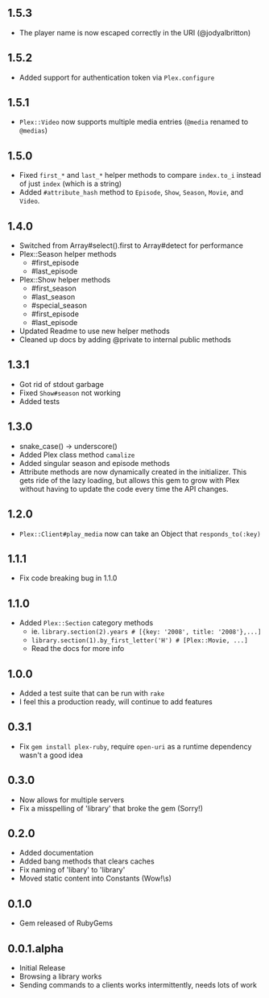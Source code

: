 ## 1.5.3
* The player name is now escaped correctly in the URI (@jodyalbritton)

## 1.5.2
* Added support for authentication token via `Plex.configure`

## 1.5.1
* `Plex::Video` now supports multiple media entries (`@media` renamed to `@medias`)

## 1.5.0

* Fixed `first_*` and `last_*` helper methods to compare `index.to_i` instead
  of just `index` (which is a string)
* Added `#attribute_hash` method to `Episode`, `Show`, `Season`, `Movie`, and
  `Video`.

## 1.4.0

* Switched from Array#select().first to Array#detect for performance
* Plex::Season helper methods
    * #first_episode
    * #last_episode
* Plex::Show helper methods
    * #first_season
    * #last_season
    * #special_season
    * #first_episode
    * #last_episode
* Updated Readme to use new helper methods
* Cleaned up docs by adding @private to internal public methods

## 1.3.1

* Got rid of stdout garbage
* Fixed `Show#season` not working
* Added tests

## 1.3.0

* snake_case() -> underscore()
* Added Plex class method `camalize`
* Added singular season and episode methods
* Attribute methods are now dynamically created in the initializer.  This gets ride of 
  the lazy loading, but allows this gem to grow with Plex without having to update
  the code every time the API changes.

## 1.2.0

* `Plex::Client#play_media` now can take an Object that `responds_to(:key)`

## 1.1.1

* Fix code breaking bug in 1.1.0

## 1.1.0

* Added `Plex::Section` category methods
    * ie. `library.section(2).years # [{key: '2008', title: '2008'},...]`
    * `library.section(1).by_first_letter('H') # [Plex::Movie, ...]`
    * Read the docs for more info

## 1.0.0

* Added a test suite that can be run with `rake`
* I feel this a production ready, will continue to add features

## 0.3.1

* Fix `gem install plex-ruby`, require `open-uri` as a runtime dependency 
  wasn't a good idea

## 0.3.0

* Now allows for multiple servers
* Fix a misspelling of 'library' that broke the gem (Sorry!)

## 0.2.0

* Added documentation
* Added bang methods that clears caches
* Fix naming of 'libary' to 'library'
* Moved static content into Constants (Wow!\s)

## 0.1.0

* Gem released of RubyGems

## 0.0.1.alpha

* Initial Release
* Browsing a library works
* Sending commands to a clients works intermittently, needs lots of work

